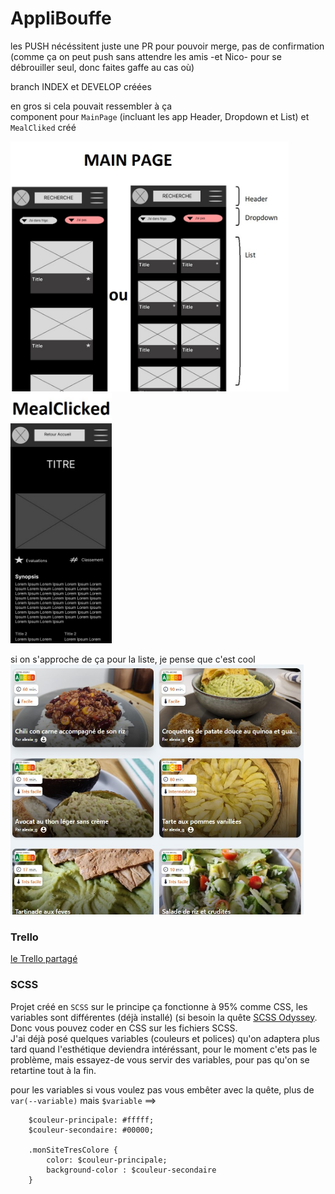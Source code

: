 # AppliBouffe

les PUSH nécéssitent juste une PR pour pouvoir merge, pas de confirmation  
(comme ça on peut push sans attendre les amis -et Nico- pour se débrouiller seul, donc faites gaffe au cas où)  
  
branch INDEX et DEVELOP créées
   
  
en gros si cela pouvait ressembler à ça  
component pour `MainPage` (incluant les app Header, Dropdown et List) et `MealCliked` créé
  
<img src="./src/assets/images/mainPagewireframe.jpg" height="400"/> <img src="./src/assets/images/mealClickedWireframe.jpg" height="400"/>  
  
si on s'approche de ça pour la liste, je pense que c'est cool  
<img src="./src/assets/images/listModel.jpg" height="400"/>  
  
### Trello

[le Trello partagé](https://trello.com/b/VqSGVKoA/applibouffe)

### SCSS

Projet créé en `SCSS` sur le principe ça fonctionne à 95% comme CSS, les variables sont différentes (déjà installé) (si besoin la quête [SCSS Odyssey](https://odyssey.wildcodeschool.com/quests/551). Donc vous pouvez coder en CSS sur les fichiers SCSS.  
J'ai déjà posé quelques variables (couleurs et polices) qu'on adaptera plus tard quand l'esthétique deviendra intéréssant, pour le moment c'ets pas le problème, mais essayez-de vous servir des variables, pour pas qu'on se retartine tout à la fin.  
  
pour les variables si vous voulez pas vous embêter avec la quête, plus de `var(--variable)` mais `$variable` ==>  
  
```
    $couleur-principale: #fffff;
    $couleur-secondaire: #00000;

    .monSiteTresColore {
        color: $couleur-principale;
        background-color : $couleur-secondaire
    }
```